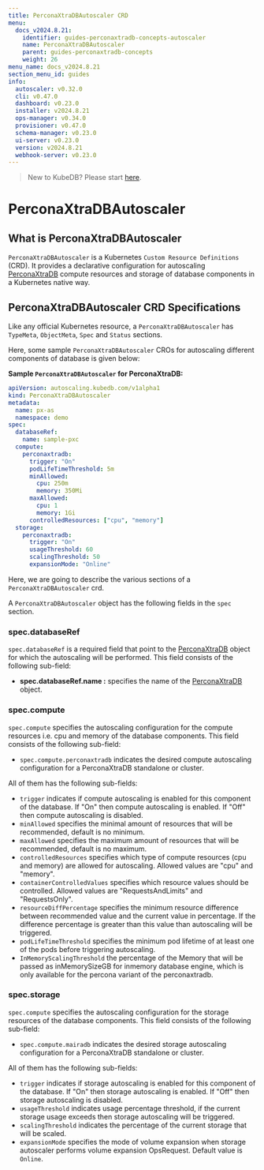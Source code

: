 ```yaml
---
title: PerconaXtraDBAutoscaler CRD
menu:
  docs_v2024.8.21:
    identifier: guides-perconaxtradb-concepts-autoscaler
    name: PerconaXtraDBAutoscaler
    parent: guides-perconaxtradb-concepts
    weight: 26
menu_name: docs_v2024.8.21
section_menu_id: guides
info:
  autoscaler: v0.32.0
  cli: v0.47.0
  dashboard: v0.23.0
  installer: v2024.8.21
  ops-manager: v0.34.0
  provisioner: v0.47.0
  schema-manager: v0.23.0
  ui-server: v0.23.0
  version: v2024.8.21
  webhook-server: v0.23.0
---
```


> New to KubeDB? Please start [here](/docs/v2024.8.21/README).

# PerconaXtraDBAutoscaler

## What is PerconaXtraDBAutoscaler

`PerconaXtraDBAutoscaler` is a Kubernetes `Custom Resource Definitions` (CRD). It provides a declarative configuration for autoscaling [PerconaXtraDB](https://docs.percona.com/percona-xtradb-cluster/8.0//) compute resources and storage of database components in a Kubernetes native way.

## PerconaXtraDBAutoscaler CRD Specifications

Like any official Kubernetes resource, a `PerconaXtraDBAutoscaler` has `TypeMeta`, `ObjectMeta`, `Spec` and `Status` sections.

Here, some sample `PerconaXtraDBAutoscaler` CROs for autoscaling different components of database is given below:

**Sample `PerconaXtraDBAutoscaler` for PerconaXtraDB:**

```yaml
apiVersion: autoscaling.kubedb.com/v1alpha1
kind: PerconaXtraDBAutoscaler
metadata:
  name: px-as
  namespace: demo
spec:
  databaseRef:
    name: sample-pxc
  compute:
    perconaxtradb:
      trigger: "On"
      podLifeTimeThreshold: 5m
      minAllowed:
        cpu: 250m
        memory: 350Mi
      maxAllowed:
        cpu: 1
        memory: 1Gi
      controlledResources: ["cpu", "memory"]
  storage:
    perconaxtradb:
      trigger: "On"
      usageThreshold: 60
      scalingThreshold: 50
      expansionMode: "Online"
```

Here, we are going to describe the various sections of a `PerconaXtraDBAutoscaler` crd.

A `PerconaXtraDBAutoscaler` object has the following fields in the `spec` section.

### spec.databaseRef

`spec.databaseRef` is a required field that point to the [PerconaXtraDB](/docs/v2024.8.21/guides/percona-xtradb/concepts/perconaxtradb) object for which the autoscaling will be performed. This field consists of the following sub-field:

- **spec.databaseRef.name :** specifies the name of the [PerconaXtraDB](/docs/v2024.8.21/guides/percona-xtradb/concepts/perconaxtradb) object.

### spec.compute

`spec.compute` specifies the autoscaling configuration for the compute resources i.e. cpu and memory of the database components. This field consists of the following sub-field:

- `spec.compute.perconaxtradb` indicates the desired compute autoscaling configuration for a PerconaXtraDB standalone or cluster.

All of them has the following sub-fields:

- `trigger` indicates if compute autoscaling is enabled for this component of the database. If "On" then compute autoscaling is enabled. If "Off" then compute autoscaling is disabled.
- `minAllowed` specifies the minimal amount of resources that will be recommended, default is no minimum.
- `maxAllowed` specifies the maximum amount of resources that will be recommended, default is no maximum.
- `controlledResources` specifies which type of compute resources (cpu and memory) are allowed for autoscaling. Allowed values are "cpu" and "memory".
- `containerControlledValues` specifies which resource values should be controlled. Allowed values are "RequestsAndLimits" and "RequestsOnly".
- `resourceDiffPercentage` specifies the minimum resource difference between recommended value and the current value in percentage. If the difference percentage is greater than this value than autoscaling will be triggered.
- `podLifeTimeThreshold` specifies the minimum pod lifetime of at least one of the pods before triggering autoscaling.
- `InMemoryScalingThreshold` the percentage of the Memory that will be passed as inMemorySizeGB for inmemory database engine, which is only available for the percona variant of the perconaxtradb.

### spec.storage

`spec.compute` specifies the autoscaling configuration for the storage resources of the database components. This field consists of the following sub-field:

- `spec.compute.mairadb` indicates the desired storage autoscaling configuration for a PerconaXtraDB standalone or cluster.

All of them has the following sub-fields:

- `trigger` indicates if storage autoscaling is enabled for this component of the database. If "On" then storage autoscaling is enabled. If "Off" then storage autoscaling is disabled.
- `usageThreshold` indicates usage percentage threshold, if the current storage usage exceeds then storage autoscaling will be triggered.
- `scalingThreshold` indicates the percentage of the current storage that will be scaled.
- `expansionMode` specifies the mode of volume expansion when storage autoscaler performs volume expansion OpsRequest. Default value is `Online`.

